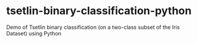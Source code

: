 # tsetlin-binary-classification-python
Demo of Tsetlin binary classification (on a two-class subset of the Iris Dataset) using Python
